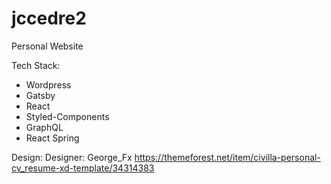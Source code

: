 # jccedre2
 Personal Website

 Tech Stack:
 - Wordpress
 - Gatsby
 - React
 - Styled-Components
 - GraphQL
 - React Spring
 


 Design:
 Designer: George_Fx
 https://themeforest.net/item/civilla-personal-cv_resume-xd-template/34314383
 
